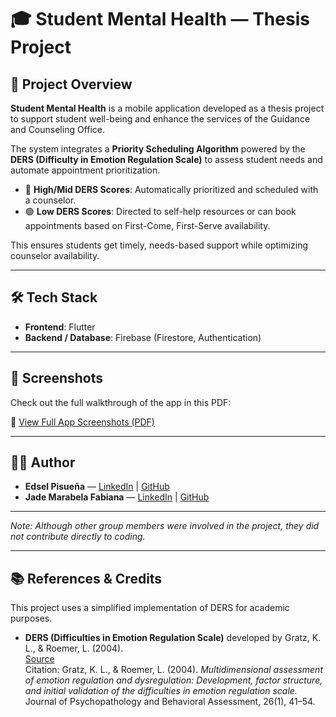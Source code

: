 # 🎓 Student Mental Health — Thesis Project

## 📘 Project Overview

**Student Mental Health** is a mobile application developed as a thesis project to support student well-being and enhance the services of the Guidance and Counseling Office.

The system integrates a **Priority Scheduling Algorithm** powered by the **DERS (Difficulty in Emotion Regulation Scale)** to assess student needs and automate appointment prioritization.

- 🔴 **High/Mid DERS Scores**: Automatically prioritized and scheduled with a counselor.
- 🟢 **Low DERS Scores**: Directed to self-help resources or can book appointments based on First-Come, First-Serve availability.

This ensures students get timely, needs-based support while optimizing counselor availability.

---

## 🛠️ Tech Stack

- **Frontend**: Flutter  
- **Backend / Database**: Firebase (Firestore, Authentication)

---

## 📸 Screenshots

Check out the full walkthrough of the app in this PDF:

📄 [View Full App Screenshots (PDF)](assets/app_screenshots.pdf)

---

## 👨‍💻 Author

- **Edsel Pisueña** — [LinkedIn](https://www.linkedin.com/in/edselpisuena) | [GitHub](https://github.com/secrescence)
- **Jade Marabela Fabiana** — [LinkedIn](https://www.linkedin.com/in/jade-merabela-fabiaña-937456190/) | [GitHub](https://github.com/JadeMerabela)

---

*Note: Although other group members were involved in the project, they did not contribute directly to coding.*

---

## 📚 References & Credits

This project uses a simplified implementation of DERS for academic purposes.

- **DERS (Difficulties in Emotion Regulation Scale)** developed by Gratz, K. L., & Roemer, L. (2004).  
  [Source](https://doi.org/10.1037/1040-3590.16.1.41)  
  Citation: Gratz, K. L., & Roemer, L. (2004). *Multidimensional assessment of emotion regulation and dysregulation: Development, factor structure, and initial validation of the difficulties in emotion regulation scale.* Journal of Psychopathology and Behavioral Assessment, 26(1), 41–54.
